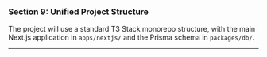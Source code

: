 ### **Section 9: Unified Project Structure**

The project will use a standard T3 Stack monorepo structure, with the main Next.js application in `apps/nextjs/` and the Prisma schema in `packages/db/`.

***

